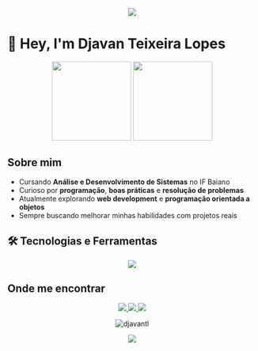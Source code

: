 <div align="center">
  <img src="https://capsule-render.vercel.app/api?type=waving&color=0e75b6&height=80&section=header" />
</div>

# 👋 Hey, I'm Djavan Teixeira Lopes


<div align="center">
  <img src="https://github-readme-stats.vercel.app/api?username=djavantl&show_icons=true&theme=tokyonight" height="160" />
  <img src="https://github-readme-stats.vercel.app/api/top-langs/?username=djavantl&layout=compact&theme=tokyonight" height="160" />
</div>



## Sobre mim

- Cursando **Análise e Desenvolvimento de Sistemas** no IF Baiano  
- Curioso por **programação**, **boas práticas** e **resolução de problemas**  
- Atualmente explorando **web development** e **programação orientada a objetos**  
- Sempre buscando melhorar minhas habilidades com projetos reais



## 🛠 Tecnologias e Ferramentas

<div align="center">
  <img src="https://skillicons.dev/icons?i=python,django,php,js,html,css,java,mysql,postgresql,git&theme=light" />
</div>



## Onde me encontrar

<div align="center">
  <a href="mailto:djavanlopesteixeira@gmail.com">
    <img src="https://img.shields.io/badge/Gmail-D14836?style=for-the-badge&logo=gmail&logoColor=white" />
  </a>
  <a href="https://instagram.com/djavantl" target="_blank">
    <img src="https://img.shields.io/badge/Instagram-E4405F?style=for-the-badge&logo=instagram&logoColor=white" />
  </a>
  <a href="https://github.com/djavantl" target="_blank">
    <img src="https://img.shields.io/badge/GitHub-181717?style=for-the-badge&logo=github&logoColor=white" />
  </a>
</div>



<p align="center">
  <img src="https://komarev.com/ghpvc/?username=djavantl&label=Profile%20views&color=0e75b6&style=flat" alt="djavantl" />
</p>

<div align="center">
  <img src="https://capsule-render.vercel.app/api?type=waving&color=0e75b6&height=80&section=footer" />
</div>
